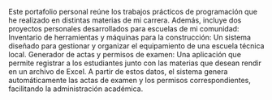 Este portafolio personal reúne los trabajos prácticos de programación que he realizado en distintas materias de mi carrera. Además, incluye dos proyectos personales desarrollados para escuelas de mi comunidad:
Inventario de herramientas y máquinas para la construcción: Un sistema diseñado para gestionar y organizar el equipamiento de una escuela técnica local.
Generador de actas y permisos de examen: Una aplicación que permite registrar a los estudiantes junto con las materias que desean rendir en un archivo de Excel. A partir de estos datos, el sistema genera automáticamente las actas de examen y los permisos correspondientes, facilitando la administración académica.
